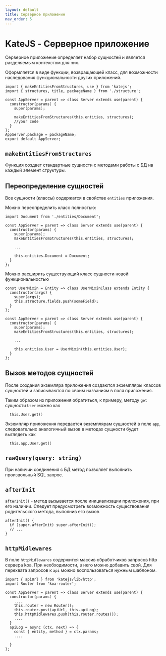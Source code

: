```yaml
---
layout: default
title: Серверное приложение
nav_order: 5
---
```

# KateJS - Серверное приложение

Серверное приложение определяет набор сущностей и
является разделяемым контекстом для них.

Оформляется в виде функции, возвращающей класс, для возможности
наследования функциональности других приложений.

````
import { makeEntitiesFromStructures, use } from 'katejs';
import { structures, title, packageName } from './structure';

const AppServer = parent => class Server extends use(parent) {
  constructor(params) {
    super(params);

    makeEntitiesFromStructures(this.entities, structures);
    //your code
  }
};
AppServer.package = packageName;
export default AppServer;
````

## `makeEntitiesFromStructures`
Функция создает стандартные сущности c методами работы с БД на каждый элемент структуры. 

## Переопределение сущностей
Все сущности (классы) содержатся в свойстве `entities` приложения.

Можно переопределить класс полностью:
````
import Document from './entities/Document';

const AppServer = parent => class Server extends use(parent) {
  constructor(params) {
    super(params);
    makeEntitiesFromStructures(this.entities, structures);

    ...

    this.entities.Document = Document;    
  }
};

````

Можно расширить существующий класс сущности новой функциональностью
````
const UserMixin = Entity => class UserMixinClass extends Entity {
  constructor(args) {
    super(args);
    this.structure.fields.push(someField);
  }
};

const AppServer = parent => class Server extends use(parent) {
  constructor(params) {
    super(params);
    makeEntitiesFromStructures(this.entities, structures);

    ...

    this.entities.User = UserMixin(this.entities.User);    
  }
};
````

## Вызов методов сущностей
После создания экземляра приложения создаются экземпляры классов сущностей и записываются
по своим названиям в поля приложения.

Таким образом из приложения обратиться, к примеру, методу `get` сущности `User` можно как
````
  this.User.get()
````
Экземпляр приложения передается экземплярам сущностей в поле `app`, следовательно аналогичный
вызов в методах сущности будет выглядеть как
````
  this.app.User.get()
````

## `rawQuery(query: string)`
При наличии соединения с БД метод позволяет выполнить произвольный SQL запрос.


## `afterInit`
`afterInit()` - метод вызывается после инициализации приложения, при его наличии.
Следует предусмотреть возможность существования родительского метода, выполнив его вызов.
````
afterInit() {
  if (super.afterInit) super.afterInit();
  // ...
}
````

## `httpMidlewares`
В поле `httpMidlewares` содержится массив обработчиков запросов http сервера koa.
При необходимости, в него можно добавить свой.
Для перехвата запросов к `api` можно воспользоваться нужным шаблоном.
````
import { apiUrl } from 'katejs/lib/http';
import Router from 'koa-router';

const AppServer = parent => class Server extends use(parent) {
  constructor(params) {
    .... 
    this.router = new Router();
    this.router.post(apiUrl, this.apiLog);
    this.httpMidlewares.push(this.router.routes());
    ....
  }
  apiLog = async (ctx, next) => {
    const { entity, method } = ctx.params;
    ....

  }
};

````
